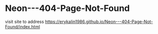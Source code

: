 # Neon---404-Page-Not-Found
visit site to address https://erykalin1986.github.io/Neon---404-Page-Not-Found/index.html
